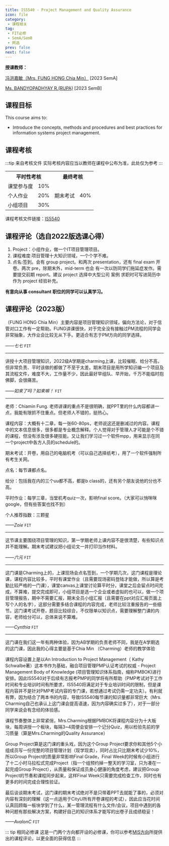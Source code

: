 ```yaml
---
title: IS5540 - Project Management and Quality Assurance
icon: file
category:
 - 课程相关
tag:
 - FIT必修
 - SemA/SemB
 - 网选
prev: false
next: false
---
```


**授课教师：**

[冯洪嘉敏（Mrs. FUNG HONG Chia Min）](https://www.cb.cityu.edu.hk/staff/iscfung/) [2023 SemA]

[Ms. BANDYOPADHYAY R.(RUPA)](https://www.cb.cityu.edu.hk/staff/rbandyop/) [2023 SemB]

<!-- more -->

## 课程目标

This course aims to:

- Introduce the concepts, methods and procedures and best practices for information systems project management.

## 课程考核

:::tip 来自考核文件
实际考核内容应当以教师在课程中公布为准，此处仅为参考
:::

<table>
    <tr>
        <th colspan=2>
            平时性考核
        </th>
        <th colspan=2>
            最终考核
        </th>
    </tr>
    <tr>
        <td>
            课堂参与度
        </td>
        <td>
            10%
        </td>
        <td rowspan=3>
            期末考试
        </td>
        <td rowspan=3>
            40%
        </td>
    </tr>
    <tr>
        <td>
            个人作业
        </td>
        <td>
            20%
        </td>
    </tr>
    <tr>
        <td>
            小组项目
        </td>
        <td>
            30%
        </td>
    </tr>
</table>

课程考核文件链接：[IS5540](https://www.cityu.edu.hk/catalogue/pg/202324/course/IS5540.pdf)

## 课程评论（选自2022版选课心得）

1. Project：小组作业，做一个IT项目管理项目。
2. 课程难度:项目管理十大知识领域，一个个学不难。
3. 点名:签到。会有 group project。和两次 presentation，还有 final exam 开卷。两次 pre，除期末外，mid-term 也会 有一次以防同学们拖延症发作。需要提交前期 report。建议 project 选择中大型公司 案例 求职时可写进简历中作为 project 经验补充。

**有意向从事 consultant 职位的同学可以认真学习。**

## 课程评论（2023版）

（FUNG HONG Chia Min）主要内容是项目管理知识领域，偏向方法论，对于信管对口工作有一定帮助。FUNG讲课很快，对于完全没有接触过PM流程的同学会非常抽象，大作业会比较无从下手。更适合有志于PM方向的同学选择。

_——七七_ `FIT`

---

讲授十大项目管理知识，2022级A学期是charming上课，比较催眠、给分不高，但非常负责、平时该做的都做了不至于太差。期末项目是用所学知识编一个项目及其流程文件，难度不大，工作量不少，因此最好早组队、早开始，千万不能临时抱佛脚，会很痛苦。

_——如来了吗？如来嘛！_ `FIT`

---

老师：Chiamin Fung. 老师讲课的重点不是很明确，就PPT里的什么内容都讲一点，我能有限抓不住重点。但老师人不错的，挺热心。

课程内容：大概有十二章，每一张60-80ps，老师说这还是删减过的内容。课程中的文本信息很多，很多都是专业概念解释。个人觉得对于管理人才可能是个不错的课程，但没有涉及很多硬技能。又让我们学习过一个软件mpp，用来显示在同一个project中各方人员的schedule的。

期末考试：开卷，用自己的电脑机考（可以自己选择纸考），用了一个软件强制所有考生关网。

点名：每节课都点名。

给分：包括我在内的三个uu都不高，都是b class的，还有另个朋友说他的分也不高。

平时作业：每学三章，当堂机考quiz一次，影响final score。（大家可以悄咪咪google，但有些答案也找不到）

个人推荐指数：三颗星

_——Zoie_ `FIT`

---

这节课主要围绕项目管理的知识，第一学期老师上课内容不是很清楚，有些知识点并不能理解。期末考试建议把小组论文一并打印当作材料。

_——六元_ `FIT`

---

这门课是Charming上的，上课现场会点名签到，一个学期几次，这门课程是理论课，课程内容比较多，平时有课堂作业（且需要现场密码登陆才能做，所以算是考勤比较严格的一门课），课堂canvas上课堂讨论算平时分，课堂之后会留点时间完成，不算难，提交完成即可，小组项目是选一个企业或者虚拟的也可以，做一个项目管理报告，期中不需要汇报，期末全员小组汇报（且需要在ppt对应汇报页面上写个人的名字），这部分需要多结合课程的内容完成，老师比较注重报告的一些细节。这门课考试开卷，题目比较综合，不仅限单以知识点，需要理解整门课的内容，老师给分可以，总体来说不算难。

_——Cynthia_ `FIT`

---

这门课在我们这一年有两种体验，因为AB学期的负责老师不同，我是在A学期选的这门课，因此我的心得主要是基于Chia Min （Charming）老师的教学体验

课程内容设置上是以An Introduction to Project Management（ Kathy Schwalbe著）这本书作为基础，融合项目管理PMP认证考试的权威 - Project Management Body of Knowledge (项目管理知识体系指南，缩称PMBOK)进行安排。因此IS5540对于后续有志报考PMP的同学将有所帮助（PMP考试对于工作时间和专业培训时间有所要求，IS5540将满足对于专业培训时间的限制，但是课程内容并不是针对PMP考试内容的专门课，若想通过考试仍需一定功夫）。有利就有弊，因为结合了两本书的内容，导致IS5540每节课的知识量都非常巨大（Mrs. Charming自己也承认上这门课会提高语速，因为内容确实过多了），对于一部分同学来说会有念经的体验感。

课程节奏整体上非常紧俏，Mrs.Charming根据PMBOK将课程内容分为十大板块，每周讲授一个板块，每隔3~4周便会安排一个记分Quiz，用以检验先前的学习质量（算是Mrs.Charming的Quality Assurance）

Group Project算是这门课的重头戏，因为这个Group Project要求你和其他5个小组成员写一份完整的项目管理计划（现学现卖），同时占比只比期末考试少10%，所以Group Project的质量非常影响Final Grade，Final Week的时候有小组进行了十二小时马拉松式完成Project（指一个组预约掉一整天的学习室，只为凑在一起完成Group Project），从质量和保证成员身心健康的角度考虑，建议把Group Project的节奏和课程同步起来，这样Final Week只需要完成检查工作，同时也有更多的时间完成合理性验证。

最后谈谈期末考试，这门课的期末考试绝对不是只带着PPT去就能了事的，必须对内容有深刻的理解（这一点适用于CityU所有开卷课程的考试），因此应当花时间认真回顾每一板块学到了什么，某一管理流程有什么文件/会议，项目中遇到的各种问题有那些解决方案，构建好自己的知识体系才能写的出卷子且成绩稳妥！

_——AvalonC_ `FIT`

::: tip 相同必修课
这是一门两个方向都开设的必修课，你可以参考[MIS方向](/MIS/Core_Course/IS5540.md)所提供出的课程评论，以更全面的获得信息
:::
